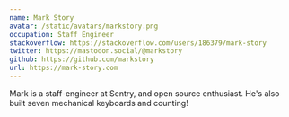 ```yaml
---
name: Mark Story
avatar: /static/avatars/markstory.png
occupation: Staff Engineer
stackoverflow: https://stackoverflow.com/users/186379/mark-story
twitter: https://mastodon.social/@markstory
github: https://github.com/markstory
url: https://mark-story.com
---
```


Mark is a staff-engineer at Sentry, and open source enthusiast. He's also built seven mechanical keyboards and counting!
